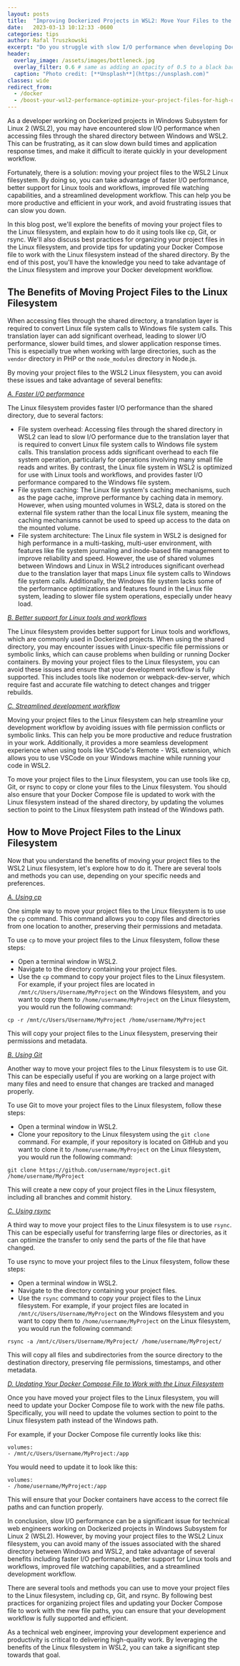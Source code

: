 ```yaml
---
layout: posts
title:  "Improving Dockerized Projects in WSL2: Move Your Files to the Linux Filesystem for Faster I/O Performance"
date:   2023-03-13 10:12:33 -0600
categories: tips
author: Rafal Truszkowski
excerpt: "Do you struggle with slow I/O performance when developing Dockerized projects in Windows Subsystem for Linux 2 (WSL2)? Move your project files to the Linux filesystem and unlock faster I/O performance, better support for Linux tools and workflows, and a more streamlined development workflow."
header:
  overlay_image: /assets/images/bottleneck.jpg
  overlay_filter: 0.6 # same as adding an opacity of 0.5 to a black background
  caption: "Photo credit: [**Unsplash**](https://unsplash.com)"
classes: wide
redirect_from:
  - /docker
  - /boost-your-wsl2-performance-optimize-your-project-files-for-high-octane-results-on-the-linux-filesystem
---
```

As a developer working on Dockerized projects in Windows Subsystem for Linux 2 (WSL2), you may have encountered slow I/O performance when accessing files through the shared directory between Windows and WSL2. This can be frustrating, as it can slow down build times and application response times, and make it difficult to iterate quickly in your development workflow.

Fortunately, there is a solution: moving your project files to the WSL2 Linux filesystem. By doing so, you can take advantage of faster I/O performance, better support for Linux tools and workflows, improved file watching capabilities, and a streamlined development workflow. This can help you be more productive and efficient in your work, and avoid frustrating issues that can slow you down.

In this blog post, we'll explore the benefits of moving your project files to the Linux filesystem, and explain how to do it using tools like cp, Git, or rsync. We'll also discuss best practices for organizing your project files in the Linux filesystem, and provide tips for updating your Docker Compose file to work with the Linux filesystem instead of the shared directory. By the end of this post, you'll have the knowledge you need to take advantage of the Linux filesystem and improve your Docker development workflow.

## The Benefits of Moving Project Files to the Linux Filesystem

When accessing files through the shared directory, a translation layer is required to convert Linux file system calls to Windows file system calls. This translation layer can add significant overhead, leading to slower I/O performance, slower build times, and slower application response times. This is especially true when working with large directories, such as the `vendor` directory in PHP or the `node_modules` directory in Node.js.

By moving your project files to the WSL2 Linux filesystem, you can avoid these issues and take advantage of several benefits:

*<u>A. Faster I/O performance</u>*

The Linux filesystem provides faster I/O performance than the shared directory, due to several factors:
- File system overhead: Accessing files through the shared directory in WSL2 can lead to slow I/O performance due to the translation layer that is required to convert Linux file system calls to Windows file system calls. This translation process adds significant overhead to each file system operation, particularly for operations involving many small file reads and writes. By contrast, the Linux file system in WSL2 is optimized for use with Linux tools and workflows, and provides faster I/O performance compared to the Windows file system.
- File system caching: The Linux file system's caching mechanisms, such as the page cache, improve performance by caching data in memory. However, when using mounted volumes in WSL2, data is stored on the external file system rather than the local Linux file system, meaning the caching mechanisms cannot be used to speed up access to the data on the mounted volume.
- File system architecture: The Linux file system in WSL2 is designed for high performance in a multi-tasking, multi-user environment, with features like file system journaling and inode-based file management to improve reliability and speed. However, the use of shared volumes between Windows and Linux in WSL2 introduces significant overhead due to the translation layer that maps Linux file system calls to Windows file system calls. Additionally, the Windows file system lacks some of the performance optimizations and features found in the Linux file system, leading to slower file system operations, especially under heavy load.

*<u>B. Better support for Linux tools and workflows</u>*

The Linux filesystem provides better support for Linux tools and workflows, which are commonly used in Dockerized projects. When using the shared directory, you may encounter issues with Linux-specific file permissions or symbolic links, which can cause problems when building or running Docker containers. By moving your project files to the Linux filesystem, you can avoid these issues and ensure that your development workflow is fully supported. This includes tools like nodemon or webpack-dev-server, which require fast and accurate file watching to detect changes and trigger rebuilds.

*<u>C. Streamlined development workflow</u>*

Moving your project files to the Linux filesystem can help streamline your development workflow by avoiding issues with file permission conflicts or symbolic links. This can help you be more productive and reduce frustration in your work. Additionally, it provides a more seamless development experience when using tools like VSCode's Remote - WSL extension, which allows you to use VSCode on your Windows machine while running your code in WSL2.

To move your project files to the Linux filesystem, you can use tools like cp, Git, or rsync to copy or clone your files to the Linux filesystem. You should also ensure that your Docker Compose file is updated to work with the Linux filesystem instead of the shared directory, by updating the volumes section to point to the Linux filesystem path instead of the Windows path.


## How to Move Project Files to the Linux Filesystem

Now that you understand the benefits of moving your project files to the WSL2 Linux filesystem, let's explore how to do it. There are several tools and methods you can use, depending on your specific needs and preferences.

*<u>A. Using cp</u>*

One simple way to move your project files to the Linux filesystem is to use the `cp` command. This command allows you to copy files and directories from one location to another, preserving their permissions and metadata.

To use `cp` to move your project files to the Linux filesystem, follow these steps:

- Open a terminal window in WSL2.
- Navigate to the directory containing your project files.
- Use the `cp` command to copy your project files to the Linux filesystem. For example, if your project files are located in `/mnt/c/Users/Username/MyProject` on the Windows filesystem, and you want to copy them to `/home/username/MyProject` on the Linux filesystem, you would run the following command:

```
cp -r /mnt/c/Users/Username/MyProject /home/username/MyProject
```

This will copy your project files to the Linux filesystem, preserving their permissions and metadata.

*<u>B. Using Git</u>*

Another way to move your project files to the Linux filesystem is to use Git. This can be especially useful if you are working on a large project with many files and need to ensure that changes are tracked and managed properly.

To use Git to move your project files to the Linux filesystem, follow these steps:

- Open a terminal window in WSL2.
- Clone your repository to the Linux filesystem using the `git clone` command. For example, if your repository is located on GitHub and you want to clone it to `/home/username/MyProject` on the Linux filesystem, you would run the following command:

```
git clone https://github.com/username/myproject.git /home/username/MyProject
```

This will create a new copy of your project files in the Linux filesystem, including all branches and commit history.

*<u>C. Using rsync</u>*

A third way to move your project files to the Linux filesystem is to use `rsync`. This can be especially useful for transferring large files or directories, as it can optimize the transfer to only send the parts of the file that have changed.

To use rsync to move your project files to the Linux filesystem, follow these steps:

- Open a terminal window in WSL2.
- Navigate to the directory containing your project files.
- Use the `rsync` command to copy your project files to the Linux filesystem. For example, if your project files are located in `/mnt/c/Users/Username/MyProject` on the Windows filesystem and you want to copy them to `/home/username/MyProject` on the Linux filesystem, you would run the following command:

```
rsync -a /mnt/c/Users/Username/MyProject/ /home/username/MyProject/
```

This will copy all files and subdirectories from the source directory to the destination directory, preserving file permissions, timestamps, and other metadata.

*<u>D. Updating Your Docker Compose File to Work with the Linux Filesystem</u>*

Once you have moved your project files to the Linux filesystem, you will need to update your Docker Compose file to work with the new file paths. Specifically, you will need to update the volumes section to point to the Linux filesystem path instead of the Windows path.

For example, if your Docker Compose file currently looks like this:

```
volumes:
- /mnt/c/Users/Username/MyProject:/app
```

You would need to update it to look like this:

```
volumes:
- /home/username/MyProject:/app
```

This will ensure that your Docker containers have access to the correct file paths and can function properly.

In conclusion, slow I/O performance can be a significant issue for technical web engineers working on Dockerized projects in Windows Subsystem for Linux 2 (WSL2). However, by moving your project files to the WSL2 Linux filesystem, you can avoid many of the issues associated with the shared directory between Windows and WSL2, and take advantage of several benefits including faster I/O performance, better support for Linux tools and workflows, improved file watching capabilities, and a streamlined development workflow.

There are several tools and methods you can use to move your project files to the Linux filesystem, including cp, Git, and rsync. By following best practices for organizing project files and updating your Docker Compose file to work with the new file paths, you can ensure that your development workflow is fully supported and efficient.

As a technical web engineer, improving your development experience and productivity is critical to delivering high-quality work. By leveraging the benefits of the Linux filesystem in WSL2, you can take a significant step towards that goal.